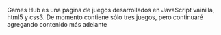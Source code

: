 Games Hub es una página de juegos desarrollados en JavaScript vainilla, html5 y css3.
De momento contiene sólo tres juegos, pero continuaré agregando contenido más adelante
